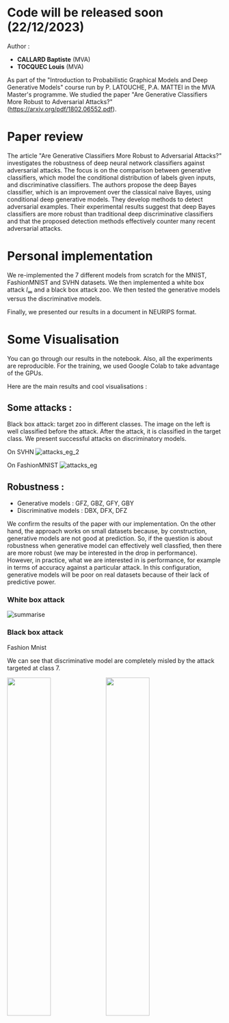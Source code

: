 # Code will be released soon (22/12/2023)

Author : 
- **CALLARD Baptiste** (MVA)
- **TOCQUEC Louis** (MVA)

As part of the "Introduction to Probabilistic Graphical Models and Deep Generative Models" course run by P. LATOUCHE, P.A. MATTEI in the MVA Master's programme. We studied the paper "Are Generative Classifiers More Robust to Adversarial Attacks?" (https://arxiv.org/pdf/1802.06552.pdf).

# Paper review 
The article "Are Generative Classifiers More Robust to Adversarial Attacks?" investigates the robustness of deep neural network classifiers against adversarial attacks. The focus is on the comparison between generative classifiers, which model the conditional distribution of labels given inputs, and discriminative classifiers. The authors propose the deep Bayes classifier, which is an improvement over the classical naive Bayes, using conditional deep generative models. They develop methods to detect adversarial examples. Their experimental results suggest that deep Bayes classifiers are more robust than traditional deep discriminative classifiers and that the proposed detection methods effectively counter many recent adversarial attacks.

# Personal implementation
We re-implemented the 7 different models from scratch for the MNIST, FashionMNIST and SVHN datasets. We then implemented a white box attack $l_{\infty}$ and a black box attack zoo. We then tested the generative models versus the discriminative models.

Finally, we presented our results in a document in NEURIPS format.

# Some Visualisation

You can go through our results in the notebook. Also, all the experiments are reproducible. For the training, we used Google Colab to take advantage of the GPUs.

Here are the main results and cool visualisations : 

## Some attacks : 
Black box attack: target zoo in different classes. The image on the left is well classified before the attack. After the attack, it is classified in the target class. We present successful attacks on discriminatory models.

On SVHN
![attacks_eg_2](https://github.com/b-ptiste/generative-model-adv-attack/assets/75781257/abdfeffb-3777-4791-ad33-9e3d04ab6ec5)

On FashionMNIST
![attacks_eg](https://github.com/b-ptiste/generative-model-adv-attack/assets/75781257/38c466b3-ff18-4ac4-9ccb-0fda21df054b)

## Robustness :

- Generative models : GFZ, GBZ, GFY, GBY
- Discriminative models : DBX, DFX, DFZ

We confirm the results of the paper with our implementation. On the other hand, the approach works on small datasets because, by construction, generative models are not good at prediction. So, if the question is about robustness when generative model can effectively well classfied, then there are more robust (we may be interested in the drop in performance). However, in practice, what we are interested in is performance, for example in terms of accuracy against a particular attack. In this configuration, generative models will be poor on real datasets because of their lack of predictive power.

### White box attack

![summarise](https://github.com/b-ptiste/generative-model-adv-attack/assets/75781257/8654ca8d-8cf9-49a1-8c37-f1a6152b9aa8)

### Black box attack

Fashion Mnist

We can see that discriminative model are completely misled by the attack targeted at class 7.

<p float="left">
  <img src="https://github.com/b-ptiste/generative-model-adv-attack/assets/75781257/c2fc4218-2241-48e8-a4ab-743efce974ff" width="45%" /> 
  <img src="https://github.com/b-ptiste/generative-model-adv-attack/assets/75781257/1d597fb9-ec3c-4705-b702-95500a613af2" width="45%" />
</p>


